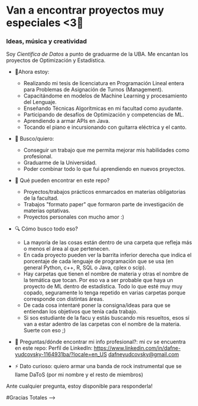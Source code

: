 # Van a encontrar proyectos muy especiales <3👋
### Ideas, música y creatividad

Soy *Científica de Datos* a punto de graduarme de la UBA. Me encantan los proyectos de Optimización y Estadística. 

- 🌱Ahora estoy:
  - Realizando mi tesis de licenciatura en Programación Lineal entera para Problemas de Asignación de Turnos (Management).
  - Capacitándome en modelos de Machine Learning y procesamiento del Lenguaje.
  - Enseñando Técnicas Algorítmicas en mi facultad como ayudante.
  - Participando de desafíos de Optimización y competencias de ML.
  - Aprendiendo a armar APIs en Java.
  - Tocando el piano e incursionando con guitarra eléctrica y el canto.

- 🔭 Busco/quiero:
  - Conseguir un trabajo que me permita mejorar mis habilidades como profesional.
  - Graduarme de la Universidad.
  - Poder combinar todo lo que fui aprendiendo en nuevos proyectos.

- 🤔 Qué pueden encontrar en este repo?
  - Proyectos/trabajos prácticos enmarcados en materias obligatorias de la facultad.
  - Trabajos "formato paper" que formaron parte de investigación de materias optativas.
  - Proyectos personales con mucho amor :)

- 🔍 Cómo busco todo eso?
  - La mayoría de las cosas están dentro de una carpeta que refleja más o menos el área al que pertenecen.
  - En cada proyecto pueden ver la barrita inferior derecha que indica el porcentaje de cada lenguaje de programación que se usa (en general Python, c++, R, SQL o Java, cplex o scip).
  - Hay carpetas que tienen el nombre de materia y otras el nombre de la temática que tocan. Por eso va a ser probable que haya un proyecto de ML dentro de estadística. Todo lo que esté muy muy copado, seguramente lo tenga repetido en varias carpetas porque corresponde con distintas áreas.
  - De cada cosa intentaré poner la consigna/ideas para que se entiendan los objetivos que tenía cada trabajo.
  - Si sos estudiante de la facu y estás buscando mis resueltos, esos sí van a estar adentro de las carpetas con el nombre de la materia. Suerte con eso ;)

- 💬 Preguntas/dónde encontrar mi info profesional?: mi cv se encuentra en este repo:
      Perfil de LinkedIn: https://www.linkedin.com/in/dafne-yudcovsky-1164931ba/?locale=en_US
      dafneyudcovsky@gmail.com
  
- ⚡ Dato curioso: quiero armar una banda de rock instrumental que se llame DaToS (por mi nombre y el resto de miembros)

Ante cualquier pregunta, estoy disponible para responderla! 

#Gracias Totales
-->
